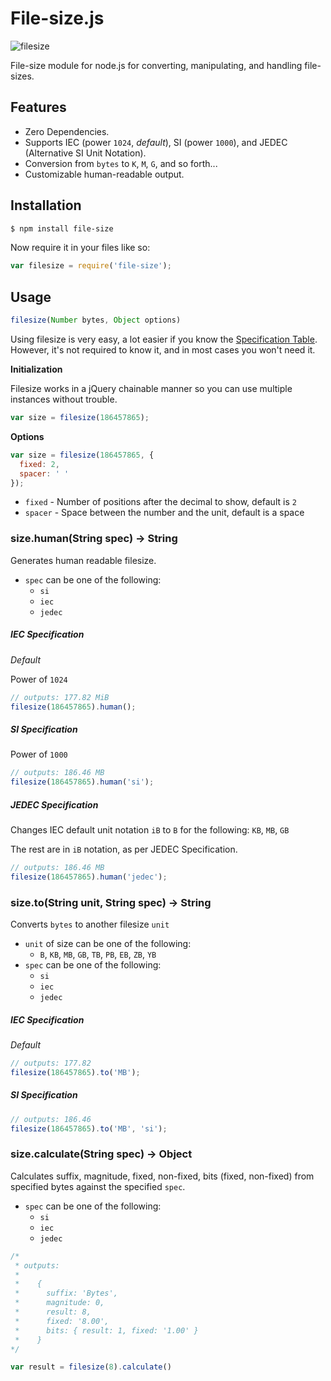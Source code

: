 # File-size.js

![filesize](http://puu.sh/5JspS.png)

File-size module for node.js for converting, manipulating, and handling file-sizes.


## Features

- Zero Dependencies.
- Supports IEC (power `1024`, _default_), SI (power `1000`), and JEDEC (Alternative SI Unit Notation).
- Conversion from `bytes` to `K`, `M`, `G`, and so forth...
- Customizable human-readable output.

## Installation

```bash
$ npm install file-size
```

Now require it in your files like so:

```javascript
var filesize = require('file-size');
```

## Usage

```javascript
filesize(Number bytes, Object options)
```

Using filesize is very easy, a lot easier if you know the [Specification Table](http://en.wikipedia.org/wiki/Template:Quantities_of_bytes). However,
it's not required to know it, and in most cases you won't need it.


**Initialization**

Filesize works in a jQuery chainable manner so you can use multiple instances without trouble.

```javascript
var size = filesize(186457865);
```

**Options**

```javascript
var size = filesize(186457865, {
  fixed: 2,
  spacer: ' '
});
```

- `fixed` - Number of positions after the decimal to show, default is `2`
- `spacer` - Space between the number and the unit, default is a space ` `

### size.human(String spec) -> String

Generates human readable filesize.

- `spec` can be one of the following:
  - `si`
  - `iec`
  - `jedec`

##### IEC Specification

*Default*

Power of `1024`

```javascript
// outputs: 177.82 MiB
filesize(186457865).human();
```

##### SI Specification

Power of `1000`

```javascript
// outputs: 186.46 MB
filesize(186457865).human('si');
```

##### JEDEC Specification

Changes IEC default unit notation `iB` to `B` for the following: `KB`, `MB`, `GB`

The rest are in `iB` notation, as per JEDEC Specification.

```javascript
// outputs: 186.46 MB
filesize(186457865).human('jedec');
```

### size.to(String unit, String spec) -> String

Converts `bytes` to another filesize `unit`

- `unit` of size can be one of the following:
  - `B`, `KB`, `MB`, `GB`, `TB`, `PB`, `EB`, `ZB`, `YB`
- `spec` can be one of the following:
  - `si`
  - `iec`
  - `jedec`

##### IEC Specification

*Default*

```javascript
// outputs: 177.82
filesize(186457865).to('MB');
```

##### SI Specification

```javascript
// outputs: 186.46
filesize(186457865).to('MB', 'si');
```

### size.calculate(String spec) -> Object

Calculates suffix, magnitude, fixed, non-fixed, bits (fixed, non-fixed) from specified bytes against the specified `spec`.

- `spec` can be one of the following:
  - `si`
  - `iec`
  - `jedec`

```js
/*
 * outputs:
 *
 *    {
 *      suffix: 'Bytes',
 *      magnitude: 0,
 *      result: 8,
 *      fixed: '8.00',
 *      bits: { result: 1, fixed: '1.00' }
 *    }
*/

var result = filesize(8).calculate()
```